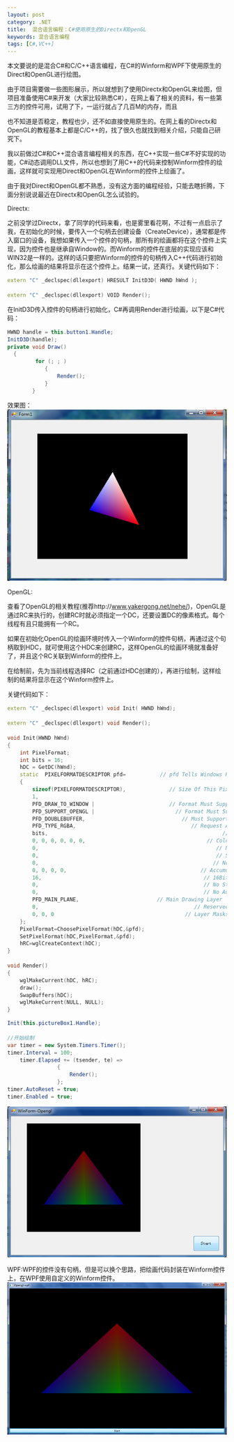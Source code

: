 ```yaml
---
layout: post
category: .NET
title:  混合语言编程：C#使用原生的Directx和OpenGL
keywords: 混合语言编程
tags: [C#,VC++]
---
```


本文要说的是混合C#和C/C++语言编程，在C#的Winform和WPF下使用原生的Direct和OpenGL进行绘图。

由于项目需要做一些图形展示，所以就想到了使用Directx和OpenGL来绘图，但项目准备使用C#来开发（大家比较熟悉C#），在网上看了相关的资料，有一些第三方的控件可用，试用了下，一运行就占了几百M的内存，而且

<!--more-->

也不知道是否稳定，教程也少，还不如直接使用原生的。在网上看的Directx和OpenGL的教程基本上都是C/C++的，找了很久也就找到相关介绍，只能自己研究下。

我以前做过C#和C++混合语言编程相关的东西，在C++实现一些C#不好实现的功能，C#动态调用DLL文件，所以也想到了用C++的代码来控制Winform控件的绘画，这样就可实现用Direct和OpenGL在Winform的控件上绘画了。

由于我对Direct和OpenGL都不熟悉，没有这方面的编程经验，只能去瞎折腾，下面分别说说最近在Directx和OpenGL怎么试验的。

Directx:

之前没学过Directx，拿了同学的代码来看，也是雾里看花啊，不过有一点启示了我，在初始化的时候，要传入一个句柄去创建设备（CreateDevice），通常都是传入窗口的设备，我想如果传入一个控件的句柄，那所有的绘画都将在这个控件上实现，因为控件也是继承自Window的。而Winform的控件在底层的实现应该和WIN32是一样的。这样的话只要把Winform的控件的句柄传入C++代码进行初始化，那么绘画的结果将显示在这个控件上。结果一试，还真行。关键代码如下：
	
```C++
extern "C" _declspec(dllexport) HRESULT InitD3D( HWND hWnd );

extern "C" _declspec(dllexport) VOID Render();
```

在InitD3D传入控件的句柄进行初始化，C#再调用Render进行绘画，以下是C#代码：

```C#
HWND handle = this.button1.Handle;
InitD3D(handle);
private void Draw()
  {
         for (; ; )
            {
                Render();
            }
        }
 ```

 效果图：
  ![Directx](/assets/images/2014/20130911123438.png)

  OpenGL:

查看了OpenGL的相关教程(推荐http://www.yakergong.net/nehe/)，OpenGL是通过RC来执行的，创建RC时就必须指定一个DC，还要设置DC的像素格式。每个线程有且只能拥有一个RC。

如果在初始化OpenGL的绘画环境时传入一个Winform的控件句柄，再通过这个句柄取到HDC，就可使用这个HDC来创建RC，这样OpenGL的绘画环境就准备好了，并且这个RC关联到Winform的控件上。

在给制前，先为当前线程选择RC（之前通过HDC创建的），再进行绘制，这样绘制的结果将显示在这个Winform控件上。

关键代码如下：

```C++
extern "C" _declspec(dllexport) void Init( HWND hWnd);

extern "C" _declspec(dllexport) void Render();

void Init(HWND hWnd)
{
  	int PixelFormat;
  	int bits = 16;
  	hDC = GetDC(hWnd);
  	static  PIXELFORMATDESCRIPTOR pfd=           // pfd Tells Windows How We Want Things To Be
  	{
     	sizeof(PIXELFORMATDESCRIPTOR),              // Size Of This Pixel Format Descriptor
     	1,                                                         　　 // Version Number
     	PFD_DRAW_TO_WINDOW |                        // Format Must Support Window
     	PFD_SUPPORT_OPENGL |                          // Format Must Support OpenGL
     	PFD_DOUBLEBUFFER,                               // Must Support Double Buffering
     	PFD_TYPE_RGBA,                                     // Request An RGBA Format
     	bits,                                                        // Select Our Color Depth
     	0, 0, 0, 0, 0, 0,                                       // Color Bits Ignored
     	0,                                                         // No Alpha Buffer
     	0,                                                         // Shift Bit Ignored
     	0,                                                        // No Accumulation Buffer
     	0, 0, 0, 0,                                           // Accumulation Bits Ignored
     	16,                                                    // 16Bit Z-Buffer (Depth Buffer) 
     	0,                                                     // No Stencil Buffer
     	0,                                                     // No Auxiliary Buffer
     	PFD_MAIN_PLANE,                         // Main Drawing Layer
     	0,                                                  // Reserved
     	0, 0, 0                                          // Layer Masks Ignored
  	};
  	PixelFormat=ChoosePixelFormat(hDC,&pfd);
  	SetPixelFormat(hDC,PixelFormat,&pfd);
  	hRC=wglCreateContext(hDC);
}

void Render()
{
  	wglMakeCurrent(hDC, hRC);
  	draw();
  	SwapBuffers(hDC);
  	wglMakeCurrent(NULL, NULL);
}
```

```C#
Init(this.pictureBox1.Handle);

//开始绘制
var timer = new System.Timers.Timer();
timer.Interval = 100;
	timer.Elapsed += (tsender, te) =>
               	{
                   	Render();
               	};
timer.AutoReset = true;
timer.Enabled = true;
```

  ![OpenGL](/assets/images/2014/20130911125045.png)

  WPF:WPF的控件没有句柄，但是可以换个思路，把绘画代码封装在Winform控件上，在WPF使用自定义的Winform控件。
  ![WPF](/assets/images/2014/20130911130045.png)
  


